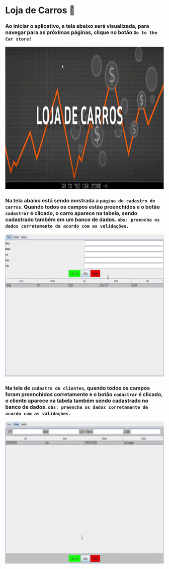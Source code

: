 # Loja de Carros 🚗

<p align = "center">
  
### Ao iniciar o aplicativo, a tela abaixo será visualizada, para navegar para as próximas páginas, clique no botão `Go to the Car store!`
<img width="1200" height="450" src="img\initial_panel.gif" >

### Na tela abaixo está sendo mostrada a `página de cadastro de carros`. Quando todos os campos estão preenchidos e o botão `cadastrar` é clicado, o carro aparece na tabela, sendo cadastrado também em um banco de dados. `obs: preencha os dados corretamente de acordo com as validações.`
<img width="1200" height="450" src="img\carros.gif" >

### Na tela de `cadastro de clientes`, quando todos os campos foram preenchidos corretamente e o botão `cadastrar` é clicado, o cliente aparece na tabela também sendo cadastrado no banco de dados. `obs: preencha os dados corretamente de acordo com as validações.`
<img width="1200" height="450" src="img\clientes.gif">